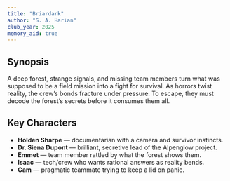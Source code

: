 ```yaml
---
title: "Briardark"
author: "S. A. Harian"
club_year: 2025
memory_aid: true
---
```


## Synopsis
A deep forest, strange signals, and missing team members turn what was supposed to be a field mission into a fight for survival. As horrors twist reality, the crew’s bonds fracture under pressure. To escape, they must decode the forest’s secrets before it consumes them all.

## Key Characters
- **Holden Sharpe** — documentarian with a camera and survivor instincts.
- **Dr. Siena Dupont** — brilliant, secretive lead of the Alpenglow project.
- **Emmet** — team member rattled by what the forest shows them.
- **Isaac** — tech/crew who wants rational answers as reality bends.
- **Cam** — pragmatic teammate trying to keep a lid on panic.
